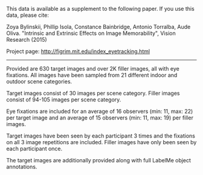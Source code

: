 
This data is available as a supplement to the following paper. 
If you use this data, please cite:

Zoya Bylinskii, Phillip Isola, Constance Bainbridge, Antonio Torralba, Aude Oliva.
"Intrinsic and Extrinsic Effects on Image Memorability", Vision Research (2015)

Project page: http://figrim.mit.edu/index_eyetracking.html

------------------------------------------------------------------

Provided are 630 target images and over 2K filler images, all with eye fixations.
All images have been sampled from 21 different indoor and outdoor scene categories.

Target images consist of 30 images per scene category.
Filler images consist of 94-105 images per scene category.

Eye fixations are included for an average of 16 observers (min: 11, max: 22) per target image
and an average of 15 observers (min: 11, max: 19) per filler images.

Target images have been seen by each participant 3 times and the fixations on all 3 image repetitions are included.
Filler images have only been seen by each participant once.

The target images are additionally provided along with full LabelMe object annotations.
